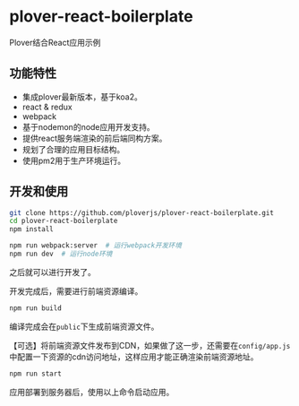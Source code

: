 # plover-react-boilerplate


Plover结合React应用示例


## 功能特性

- 集成plover最新版本，基于koa2。
- react & redux
- webpack
- 基于nodemon的node应用开发支持。
- 提供react服务端渲染的前后端同构方案。
- 规划了合理的应用目标结构。
- 使用pm2用于生产环境运行。


## 开发和使用


```sh
git clone https://github.com/ploverjs/plover-react-boilerplate.git
cd plover-react-boilerplate
npm install

npm run webpack:server  # 运行webpack开发环境
npm run dev  # 运行node环境
```

之后就可以进行开发了。

开发完成后，需要进行前端资源编译。

```sh
npm run build
```

编译完成会在`public`下生成前端资源文件。

【可选】将前端资源文件发布到CDN，如果做了这一步，还需要在`config/app.js`中配置一下资源的cdn访问地址，这样应用才能正确渲染前端资源地址。

```sh
npm run start
```

应用部署到服务器后，使用以上命令启动应用。

